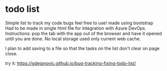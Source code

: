 # todo list
Simple list to track my code bugs feel free to use!
made using bootstrap
Had to be made in single html file for integration with Azure DevOps.
Instructions: pop the tab with the app out of the browser and have it opened until you are done.
No local storage used only current web cache.

I plan to add saving to a file so that the tasks on the list don't clear on page close.

 try it: https://gdejanovic.github.io/bug-tracking-fixing-todo-list/
